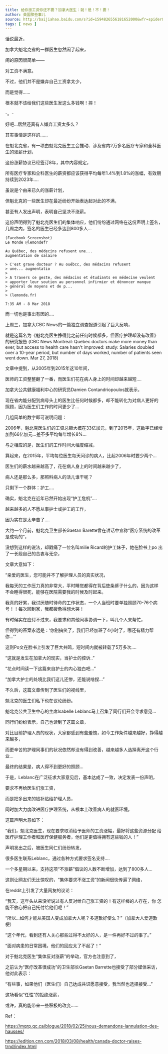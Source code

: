 ```yaml
---
title: 给你涨工资你还不要？加拿大医生：就！是！不！要！
author: 英国那些事儿
source: http://baijiahao.baidu.com/s?id=1594826556181652000&wfr=spider&for=pc
tags: [ news ]
---
```


话说最近，

加拿大魁北克省的一群医生忽然闹了起来，

闹的原因很简单——

对工资不满意。

不过，他们并不是嫌弃自己工资拿太少，

而是觉得……

根本就不该给我们这些医生发这么多钱啊！摔！

-。-

好吧…居然还真有人嫌弃工资太多么？

其实事情是这样的……

在魁北克省，有一项由魁北克医生工会推动、涉及省内2万多名医疗专家和全科医生的涨薪计划，

这份涨薪协议已经签订8年，其中内容规定，

所有医疗专家和全科医生的薪资都应该获得平均每年1.4%到1.8%的涨幅，有效期持续到2023年....

虽说是个由来已久的涨薪计划，

但魁北克的一些医生却在最近纷纷开始表达起对此的不满，

甚至有人发出声明，表明自己坚决不涨薪。

这份声明得到了魁北克医生们的集体响应，他们纷纷通过网络在这份声明上签名，
几周之内，签名的医生已经多达到800多人…

```
(Facebook Screenshot)
Le Monde @lemondefr

Au Québec, des médecins refusent une...
augmentation de salaire

> C'est grave docteur ? Au ouébcc, des médacins refusent
> une... augmentatio
>
> A travers ce geste, des médacins et étudiants en médecine veulent
> apporter leur soutien au personnel infirmier et dénoncer manque
> général de moyens et de p...
>
> (lemonde.fr)

7:35 AM - 8 Mar 2018
```

而一切也是事出有因的....

上周三，加拿大CBC News的一篇独立调查报道引起了巨大反响，

就是这篇名为《魁北克医生挣得比之前任何时候都多，但医疗护理却没有改善》
的研究报告 (CBC News Montreal: Quebec doctors make more money
than ever, but access to health care hasn't improved: study:
Salaries doubled over a 10-year period, but number of days
worked, number of patients seen went down. Mar 27, 2018)

文章中提到，从2005年到2015年这10年间，

医师的工资整整翻了一番，而医生们花在病人身上的时间却越来越短….

加拿大公共健康福利中心的研究员Damien Contandriopoulos就表示，

现在省内能分配到病号头上的医生比任何时候都多，却不能转化为对病人更好的
照顾，因为医生们工作的时间更少了...

几组简单的数字即可说明问题：

2006年，魁北克医生们的工资总额大概在33亿加元，到了2015年，这数字已经增
加到66亿加元…差不多平均每年增长8%...

与之相应的是，医生们的工作时间大幅度缩减，

算起来，在2015年，平均每位医生每天问诊的病人，比起2006年时要少两个...

医生们的薪水越来越高了，花在病人身上的时间越来越少了，

病人还是那么多，那照料病人的活儿谁干呢？

只剩下一个群体：护工….

确实，魁北克在近年已然开始出现“护工危机”....

越来越多的人不愿从事护士或护工的工作，

因为实在是太辛苦了....

大约一个月前，魁北克卫生部长Gaetan Barette曾在讲话中宣称“医疗系统的改革是成功的”，

没想到这样的说法，却戳痛了一位名叫milie Ricard的护工妹子，她在脸书上po
出了一长段自己的苦衷与无奈，

文章大意如下：

“亲爱的医生，您可能并不了解护理人员的真实状况，

我每天的工作压力真的非常大，平时睡觉都得在背后垫条裤子什么的，因为这样
不会睡得很死，能够在医院需要我的时候及时起来。

我真的好累，我讨厌随时待命的工作状态，一个人当班时要单独照顾70-76个病
号！！每次回到家，我都疲惫得想大哭！

有时候实在应付不过来，我要求和其他同事协调一下，叫几个人来帮忙，

但得到的答案永远是：‘你别搞笑了，我们已经加班了4小时了，哪还有精力帮
你...’”

这则Po文在脸书上引发了巨大共鸣，短时间内就被转载了5万多次....

“这就是发生在加拿大的现实，当护士的控诉..”

“花点时间读一下这篇来自护士的内心独白吧...”

“加拿大护士的处境比我们这儿还惨，还能说啥捏...”

不久后，这篇文章传到了医生们的视线里，

魁北克的医生们私下也在议论纷纷。

魁北克公共卫生中心的主席Isabelle Leblanc马上召集了同行们开会寻求意见...

同行们纷纷表示，自己也读到了这篇文章，

对比目前护理人员的现状，大家都感到有些羞愧，如今工作条件越来越好，挣得越来越多，

而更辛苦的护理同事们的状况依然却没有得到改善，越来越多人选择离开这个行业…

最终的结果是，病人得不到更好的照顾...

于是，Leblanc在广泛征求大家意见后，基本达成了一致，决定发表一份声明，

要求不再给医生们涨工资，

而是把多出来的钱补贴给护理人员，

同时加大力度改进医疗护理系统，从根本上改善病人的就医环境。

这篇声明大意如下：

“我们，魁北克医生，现在要求取消给予医师的工资涨幅，最好将这些资源分配
给医疗护理工作者和医疗保健服务者，他们是更值得拥有这些钱的人！”

声明发出之后，被医生同仁们纷纷转发，

很多医生联系Leblanc，通过各种方式要求签名支持....

一个多星期以来，支持这项“不涨薪”倡议的人数不断增加，达到了800多人...

这则让网友们无比惊叹的，“集体要求不涨工资”的新闻很快传遍了网络，

在reddit上引发了大量网友的议论：

“我天，这年头从来没听说过有人反对给自己涨工资的！有这样棒的人存在，你
怎能不放心把自己托付给他们呢！”

“所以…如何才能从美国人变成加拿大人呢？多道歉好使么？”（加拿大人爱道歉梗）

“这个年代，看到还有人关心那些过得不太好的人，是一件再好不过的事了。”

“面对病患的日常困境，他们的回应太了不起了！”

对于魁北克医生“集体反对涨薪”的举动，官方也注意到了，

之前认为“医疗改革很成功”的卫生部长Gaetan Barrette也接受了部分媒体采访，他对此表示：

“有些事，如果他们（医生们）自己达成共识愿意接受，我当然也选择接受...”

这场看似“任性”的拒绝涨薪，

或许，真的能带来一些积极的改变……

Ref：

https://mqrp.qc.ca/blogue/2018/02/25/nous-demandons-lannulation-des-hausses/

https://edition.cnn.com/2018/03/08/health/canada-doctor-raises-trnd/index.html
